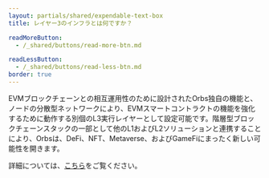 ```yaml
---
layout: partials/shared/expendable-text-box
title: レイヤー3のインフラとは何ですか？

readMoreButton:
  - /_shared/buttons/read-more-btn.md

readLessButton:
  - /_shared/buttons/read-less-btn.md
border: true
---
```


EVMブロックチェーンとの相互運用性のために設計されたOrbs独自の機能と、ノードの分散型ネットワークにより、EVMスマートコントラクトの機能を強化するために動作する別個のL3実行レイヤーとして設定可能です。階層型ブロックチェーンスタックの一部として他のL1およびL2ソリューションと連携することにより、Orbsは、DeFi、NFT、Metaverse、およびGameFiにまったく新しい可能性を開きます。

詳細については、[こちら](https://www.orbs.com/jp/How-Orbs-Hybrid-Architecture-Is-Becoming-a-Game-Changer-in-DeFi/)をご覧ください。